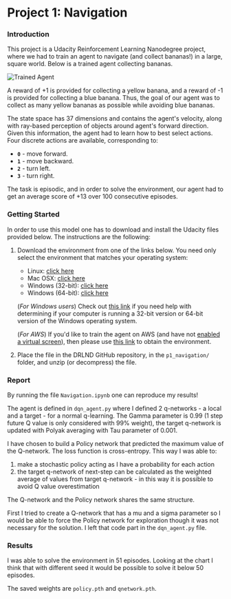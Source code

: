 [//]: # (Image References)

[image1]: https://user-images.githubusercontent.com/10624937/42135619-d90f2f28-7d12-11e8-8823-82b970a54d7e.gif "Trained Agent"
[image2]: https://github.com/guyko81/Udacity_p1Navigation/blob/master/episodes51.png "Solved in 51 episodes"
# Project 1: Navigation

### Introduction

This project is a Udacity Reinforcement Learning Nanodegree project, where we had to train an agent to navigate (and collect bananas!) in a large, square world. Below is a trained agent collecting bananas.

![Trained Agent][image1]

A reward of +1 is provided for collecting a yellow banana, and a reward of -1 is provided for collecting a blue banana.  Thus, the goal of our agent was to collect as many yellow bananas as possible while avoiding blue bananas.  

The state space has 37 dimensions and contains the agent's velocity, along with ray-based perception of objects around agent's forward direction.  Given this information, the agent had to learn how to best select actions.  Four discrete actions are available, corresponding to:
- **`0`** - move forward.
- **`1`** - move backward.
- **`2`** - turn left.
- **`3`** - turn right.

The task is episodic, and in order to solve the environment, our agent had to get an average score of +13 over 100 consecutive episodes.

### Getting Started

In order to use this model one has to download and install the Udacity files provided below. The instructions are the following:

1. Download the environment from one of the links below.  You need only select the environment that matches your operating system:
    - Linux: [click here](https://s3-us-west-1.amazonaws.com/udacity-drlnd/P1/Banana/Banana_Linux.zip)
    - Mac OSX: [click here](https://s3-us-west-1.amazonaws.com/udacity-drlnd/P1/Banana/Banana.app.zip)
    - Windows (32-bit): [click here](https://s3-us-west-1.amazonaws.com/udacity-drlnd/P1/Banana/Banana_Windows_x86.zip)
    - Windows (64-bit): [click here](https://s3-us-west-1.amazonaws.com/udacity-drlnd/P1/Banana/Banana_Windows_x86_64.zip)
    
    (_For Windows users_) Check out [this link](https://support.microsoft.com/en-us/help/827218/how-to-determine-whether-a-computer-is-running-a-32-bit-version-or-64) if you need help with determining if your computer is running a 32-bit version or 64-bit version of the Windows operating system.

    (_For AWS_) If you'd like to train the agent on AWS (and have not [enabled a virtual screen](https://github.com/Unity-Technologies/ml-agents/blob/master/docs/Training-on-Amazon-Web-Service.md)), then please use [this link](https://s3-us-west-1.amazonaws.com/udacity-drlnd/P1/Banana/Banana_Linux_NoVis.zip) to obtain the environment.

2. Place the file in the DRLND GitHub repository, in the `p1_navigation/` folder, and unzip (or decompress) the file. 

### Report

By running the file `Navigation.ipynb` one can reproduce my results!  

The agent is defined in `dqn_agent.py` where I defined 2 q-networks - a local and a target - for a normal q-learning. The Gamma parameter is 0.99 (1 step future Q value is only considered with 99% weight), the target q-network is updated with Polyak averaging with Tau parameter of 0.001.

I have chosen to build a Policy network that predicted the maximum value of the Q-network. The loss function is cross-entropy. This way I was able to:

1. make a stochastic policy acting as I have a probability for each action
2. the target q-network of next-step can be calculated as the weighted average of values from target q-network - in this way it is possible to avoid Q value overestimation

The Q-network and the Policy network shares the same structure.

First I tried to create a Q-network that has a mu and a sigma parameter so I would be able to force the Policy network for exploration though it was not necessary for the solution. I left that code part in the `dqn_agent.py` file.

### Results

I was able to solve the environment in 51 episodes. Looking at the chart I think that with different seed it would be possible to solve it below 50 episodes. 

The saved weights are `policy.pth` and `qnetwork.pth`. 
